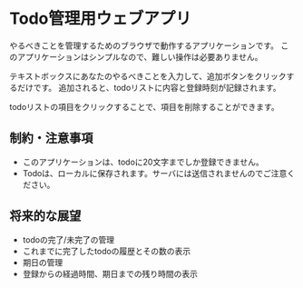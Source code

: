# Todo管理用ウェブアプリ
やるべきことを管理するためのブラウザで動作するアプリケーションです。
このアプリケーションはシンプルなので、難しい操作は必要ありません。

テキストボックスにあなたのやるべきことを入力して、追加ボタンをクリックするだけです。
追加されると、todoリストに内容と登録時刻が記録されます。

todoリストの項目をクリックすることで、項目を削除することができます。

## 制約・注意事項
* このアプリケーションは、todoに20文字までしか登録できません。
* Todoは、ローカルに保存されます。サーバには送信されませんのでご注意ください。

## 将来的な展望
* todoの完了/未完了の管理
* これまでに完了したtodoの履歴とその数の表示
* 期日の管理
* 登録からの経過時間、期日までの残り時間の表示